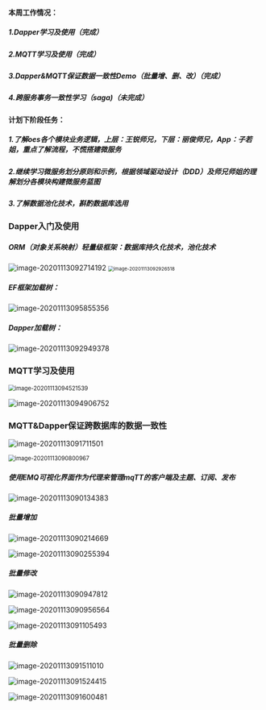 #### **本周工作情况：**

##### **1.Dapper学习及使用**（完成）

##### **2.MQTT学习及使用**（完成）

##### **3.Dapper&MQTT保证数据一致性Demo（批量增、删、改）**（完成）

##### 4.跨服务事务一致性学习（saga)（未完成）



#### 计划下阶段任务：

##### 1.了解oes各个模块业务逻辑，上层：王锐师兄，下层：丽俊师兄，App：子若姐，重点了解流程，不慌搭建微服务

##### 2.继续学习微服务划分原则和示例，根据领域驱动设计（DDD）及师兄师姐的理解划分各模块构建微服务蓝图

##### 3.了解数据池化技术，斟酌数据库选用



### Dapper入门及使用

##### ORM（对象关系映射）轻量级框架：数据库持久化技术，池化技术

<img src="2020.11.13.assets/image-20201113092714192.png" alt="image-20201113092714192" style="zoom:100%;" />

<img src="2020.11.13.assets/image-20201113092926518.png" alt="image-20201113092926518" style="zoom:67%;" />

##### EF框架加载树：

![image-20201113095855356](2020.11.13.assets/image-20201113095855356.png)

##### Dapper加载树：

![image-20201113092949378](2020.11.13.assets/image-20201113092949378.png)



### MQTT学习及使用

<img src="2020.11.13.assets/image-20201113094521539.png" alt="image-20201113094521539" style="zoom:80%;" />

![image-20201113094906752](2020.11.13.assets/image-20201113094906752.png)



### MQTT&Dapper保证跨数据库的数据一致性

![image-20201113091711501](2020.11.13.assets/image-20201113091711501.png)

<img src="2020.11.13.assets/image-20201113090800967.png" alt="image-20201113090800967" style="zoom:80%;" />

##### 使用EMQ可视化界面作为代理来管理mqTT的客户端及主题、订阅、发布

![image-20201113090134383](2020.11.13.assets/image-20201113090134383.png)

##### 批量增加

![image-20201113090214669](2020.11.13.assets/image-20201113090214669.png)

![image-20201113090255394](2020.11.13.assets/image-20201113090255394.png)

##### 批量修改

![image-20201113090947812](2020.11.13.assets/image-20201113090947812.png)

![image-20201113090956564](2020.11.13.assets/image-20201113090956564.png)

![image-20201113091105493](2020.11.13.assets/image-20201113091105493.png)

##### 批量删除

![image-20201113091511010](2020.11.13.assets/image-20201113091511010.png)

![image-20201113091524415](2020.11.13.assets/image-20201113091524415.png)

![image-20201113091600481](2020.11.13.assets/image-20201113091600481.png)